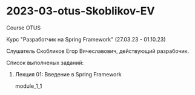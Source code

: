 # 2023-03-otus-Skoblikov-EV
Course OTUS

Курс "Разработчик на Spring Framework" (27.03.23 - 01.10.23)

Слушатель Скобликов Егор Вячеславович, действующий разрабочик. 

Список выполненых заданий: 

  1. Лекция 01: Введение в Spring Framework
     
     module_1_1
  
